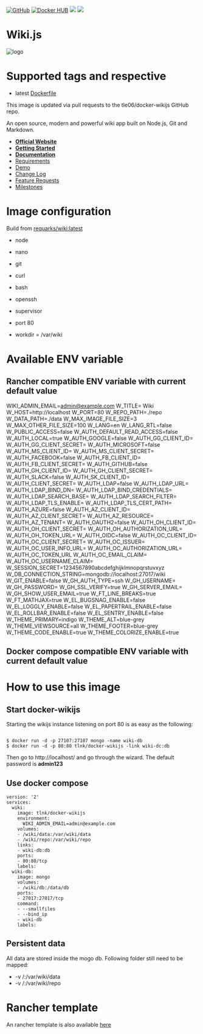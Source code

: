 
[![GitHub](https://img.shields.io/github/license/mashape/apistatus.svg?style=flat-square)](https://github.com/tle06/docker-wikijs/blob/master/LICENSE) [![Docker HUB](https://img.shields.io/docker/pulls/tlnk/docker-wikijs.svg?style=flat-square)](https://hub.docker.com/r/tlnk/docker-wikijs/) [![](https://images.microbadger.com/badges/image/tlnk/docker-wikijs.svg)](https://microbadger.com/images/tlnk/docker-wikijs "Get your own image badge on microbadger.com") [![](https://images.microbadger.com/badges/version/tlnk/docker-wikijs.svg)](https://microbadger.com/images/tlnk/docker-wikijs "Get your own version badge on microbadger.com")

# Wiki.js

![logo](https://beta.requarks.io/svg/logo.svg)

# Supported tags and respective

* latest [Dockerfile](https://github.com/tle06/docker-wikijs/blob/master/Dockerfile)

This image is updated via pull requests to the tle06/docker-wikijs GitHub repo.

An open source, modern and powerful wiki app built on Node.js, Git and Markdown.

- **[Official Website](https://wiki.js.org/)**
- **[Getting Started](https://wiki.js.org/get-started.html)**
- **[Documentation](https://docs.requarks.io/wiki)**
- [Requirements](#requirements)
- [Demo](#demo)
- [Change Log](https://github.com/Requarks/wiki/blob/master/CHANGELOG.md)
- [Feature Requests](https://requests.requarks.io/wiki)
- [Milestones](#milestones)

# Image configuration
Build from [requarks/wiki:latest](https://github.com/Requarks/wiki/blob/master/tools/Dockerfile)

* node
* nano
* git
* curl
* bash
* openssh
* supervisor

* port 80
* workdir = /var/wiki


# Available ENV variable
## Rancher compatible ENV variable with current default value

WIKI_ADMIN_EMAIL=admin@example.com
W_TITLE= Wiki
W_HOST=http://localhost 
W_PORT=80
W_REPO_PATH=./repo 
W_DATA_PATH=./data 
W_MAX_IMAGE_FILE_SIZE=3
W_MAX_OTHER_FILE_SIZE=100
W_LANG=en
W_LANG_RTL=false
W_PUBLIC_ACCESS=false
W_AUTH_DEFAULT_READ_ACCESS=false
W_AUTH_LOCAL=true
W_AUTH_GOOGLE=false
W_AUTH_GG_CLIENT_ID=
W_AUTH_GG_CLIENT_SECRET=
W_AUTH_MICROSOFT=false
W_AUTH_MS_CLIENT_ID=
W_AUTH_MS_CLIENT_SECRET=
W_AUTH_FACEBOOK=false
W_AUTH_FB_CLIENT_ID=
W_AUTH_FB_CLIENT_SECRET=
W_AUTH_GITHUB=false
W_AUTH_GH_CLIENT_ID=
W_AUTH_GH_CLIENT_SECRET=
W_AUTH_SLACK=false
W_AUTH_SK_CLIENT_ID=
W_AUTH_CLIENT_SECRET=
W_AUTH_LDAP=false
W_AUTH_LDAP_URL=
W_AUTH_LDAP_BIND_DN=
W_AUTH_LDAP_BIND_CREDENTIALS=
W_AUTH_LDAP_SEARCH_BASE=
W_AUTH_LDAP_SEARCH_FILTER=
W_AUTH_LDAP_TLS_ENABLE=
W_AUTH_LDAP_TLS_CERT_PATH=
W_AUTH_AZURE=false
W_AUTH_AZ_CLIENT_ID=
W_AUTH_AZ_CLIENT_SECRET=
W_AUTH_AZ_RESOURCE=
W_AUTH_AZ_TENANT=
W_AUTH_OAUTH2=false
W_AUTH_OH_CLIENT_ID=
W_AUTH_OH_CLIENT_SECRET=
W_AUTH_OH_AUTHORIZATION_URL=
W_AUTH_OH_TOKEN_URL=
W_AUTH_OIDC=false
W_AUTH_OC_CLIENT_ID=
W_AUTH_OC_CLIENT_SECRET=
W_AUTH_OC_ISSUER=
W_AUTH_OC_USER_INFO_URL=
W_AUTH_OC_AUTHORIZATION_URL=
W_AUTH_OC_TOKEN_URL
W_AUTH_OC_EMAIL_CLAIM=
W_AUTH_OC_USERNAME_CLAIM=
W_SESSION_SECRET=1234567890abcdefghijklmnopqrstuvxyz 
W_DB_CONNECTION_STRING=mongodb://localhost:27017/wiki 
W_GIT_ENABLE=false
W_GH_AUTH_TYPE=ssh
W_GH_USERNAME=
W_GH_PASSWORD=
W_GH_SSL_VERIFY=true
W_GH_SERVER_EMAIL=
W_GH_SHOW_USER_EMAIL=true
W_FT_LINE_BREAKS=true
W_FT_MATHJAX=true
W_EL_BUGSNAG_ENABLE=false
W_EL_LOGGLY_ENABLE=false
W_EL_PAPERTRAIL_ENABLE=false
W_EL_ROLLBAR_ENABLE=false
W_EL_SENTRY_ENABLE=false
W_THEME_PRIMARY=indigo
W_THEME_ALT=blue-grey 
W_THEME_VIEWSOURCE=all
W_THEME_FOOTER=blue-grey 
W_THEME_CODE_ENABLE=true
W_THEME_COLORIZE_ENABLE=true

## Docker compose compatible ENV variable with current default value

# How to use this image
## Start docker-wikijs

Starting the wikijs instance listening on port 80 is as easy as the following:
``` Docker

$ docker run -d -p 27107:27107 mongo -name wiki-db
$ docker run -d -p 80:80 tlnk/docker-wikijs -link wiki-dc:db

```
Then go to http://localhost/ and go through the wizard. The default password is __admin123__

## Use docker compose

``` Docker
version: '2'
services:
  wiki:
    image: tlnk/docker-wikijs
    environment:
      WIKI_ADMIN_EMAIL=admin@example.com
    volumes:
    - /wiki/data:/var/wiki/data
    - /wiki/repo:/var/wiki/repo
    links:
    - wiki-db:db
    ports:
    - 80:80/tcp
    labels:
  wiki-db:
    image: mongo
    volumes:
    - /wiki/db:/data/db
    ports:
    - 27017:27017/tcp
    command:
    - --smallfiles
    - --bind_ip
    - wiki-db
    labels:

```
## Persistent data
All data are stored inside the mogo db. Following folder still need to be mapped:

* -v /<mydatalocation>:/var/wiki/data
* -v /<mydatalocation>:/var/wiki/repo

# Rancher template
An rancher template is also available [here](https://github.com/tle06/rancher-catalog.git)

